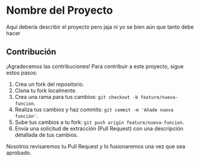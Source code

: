# Nombre del Proyecto

Aquí debería describir el proyecto pero jaja ni yo se bien aún que tanto debe hacer

## Contribución

¡Agradecemos las contribuciones! Para contribuir a este proyecto, sigue estos pasos:

1. Crea un fork del repositorio.
2. Clona tu fork localmente.
3. Crea una rama para tus cambios: `git checkout -b feature/nueva-funcion`.
4. Realiza tus cambios y haz commits: `git commit -m 'Añade nueva función'`.
5. Sube tus cambios a tu fork: `git push origin feature/nueva-funcion`.
6. Envía una solicitud de extracción (Pull Request) con una descripción detallada de tus cambios.

Nosotros revisaremos tu Pull Request y lo fusionaremos una vez que sea aprobado.
